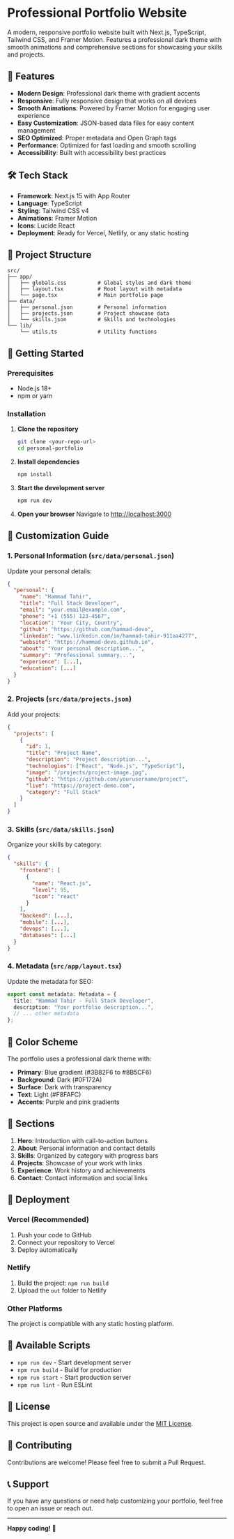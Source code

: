 # Professional Portfolio Website

A modern, responsive portfolio website built with Next.js, TypeScript, Tailwind CSS, and Framer Motion. Features a professional dark theme with smooth animations and comprehensive sections for showcasing your skills and projects.

## 🚀 Features

- **Modern Design**: Professional dark theme with gradient accents
- **Responsive**: Fully responsive design that works on all devices
- **Smooth Animations**: Powered by Framer Motion for engaging user experience
- **Easy Customization**: JSON-based data files for easy content management
- **SEO Optimized**: Proper metadata and Open Graph tags
- **Performance**: Optimized for fast loading and smooth scrolling
- **Accessibility**: Built with accessibility best practices

## 🛠️ Tech Stack

- **Framework**: Next.js 15 with App Router
- **Language**: TypeScript
- **Styling**: Tailwind CSS v4
- **Animations**: Framer Motion
- **Icons**: Lucide React
- **Deployment**: Ready for Vercel, Netlify, or any static hosting

## 📁 Project Structure

```
src/
├── app/
│   ├── globals.css          # Global styles and dark theme
│   ├── layout.tsx           # Root layout with metadata
│   └── page.tsx             # Main portfolio page
├── data/
│   ├── personal.json        # Personal information
│   ├── projects.json        # Project showcase data
│   └── skills.json          # Skills and technologies
└── lib/
    └── utils.ts             # Utility functions
```

## 🚀 Getting Started

### Prerequisites

- Node.js 18+ 
- npm or yarn

### Installation

1. **Clone the repository**
   ```bash
   git clone <your-repo-url>
   cd personal-portfolio
   ```

2. **Install dependencies**
   ```bash
   npm install
   ```

3. **Start the development server**
   ```bash
   npm run dev
   ```

4. **Open your browser**
   Navigate to [http://localhost:3000](http://localhost:3000)

## 📝 Customization Guide

### 1. Personal Information (`src/data/personal.json`)

Update your personal details:

```json
{
  "personal": {
    "name": "Hammad Tahir",
    "title": "Full Stack Developer",
    "email": "your.email@example.com",
    "phone": "+1 (555) 123-4567",
    "location": "Your City, Country",
    "github": "https://github.com/hammad-devo",
    "linkedin": "www.linkedin.com/in/hammad-tahir-911aa4277",
    "website": "https://hammad-devo.github.io",
    "about": "Your personal description...",
    "summary": "Professional summary...",
    "experience": [...],
    "education": [...]
  }
}
```

### 2. Projects (`src/data/projects.json`)

Add your projects:

```json
{
  "projects": [
    {
      "id": 1,
      "title": "Project Name",
      "description": "Project description...",
      "technologies": ["React", "Node.js", "TypeScript"],
      "image": "/projects/project-image.jpg",
      "github": "https://github.com/yourusername/project",
      "live": "https://project-demo.com",
      "category": "Full Stack"
    }
  ]
}
```

### 3. Skills (`src/data/skills.json`)

Organize your skills by category:

```json
{
  "skills": {
    "frontend": [
      {
        "name": "React.js",
        "level": 95,
        "icon": "react"
      }
    ],
    "backend": [...],
    "mobile": [...],
    "devops": [...],
    "databases": [...]
  }
}
```

### 4. Metadata (`src/app/layout.tsx`)

Update the metadata for SEO:

```typescript
export const metadata: Metadata = {
  title: "Hammad Tahir - Full Stack Developer",
  description: "Your portfolio description...",
  // ... other metadata
};
```

## 🎨 Color Scheme

The portfolio uses a professional dark theme with:

- **Primary**: Blue gradient (#3B82F6 to #8B5CF6)
- **Background**: Dark (#0F172A)
- **Surface**: Dark with transparency
- **Text**: Light (#F8FAFC)
- **Accents**: Purple and pink gradients

## 📱 Sections

1. **Hero**: Introduction with call-to-action buttons
2. **About**: Personal information and contact details
3. **Skills**: Organized by category with progress bars
4. **Projects**: Showcase of your work with links
5. **Experience**: Work history and achievements
6. **Contact**: Contact information and social links

## 🚀 Deployment

### Vercel (Recommended)

1. Push your code to GitHub
2. Connect your repository to Vercel
3. Deploy automatically

### Netlify

1. Build the project: `npm run build`
2. Upload the `out` folder to Netlify

### Other Platforms

The project is compatible with any static hosting platform.

## 🔧 Available Scripts

- `npm run dev` - Start development server
- `npm run build` - Build for production
- `npm run start` - Start production server
- `npm run lint` - Run ESLint

## 📄 License

This project is open source and available under the [MIT License](LICENSE).

## 🤝 Contributing

Contributions are welcome! Please feel free to submit a Pull Request.

## 📞 Support

If you have any questions or need help customizing your portfolio, feel free to open an issue or reach out.

---

**Happy coding! 🎉**
